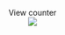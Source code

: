 <p align="center"> 
  View counter<br>
  <img src="https://nya-counter.ikysu.workers.dev/ikysu" />
</p>
